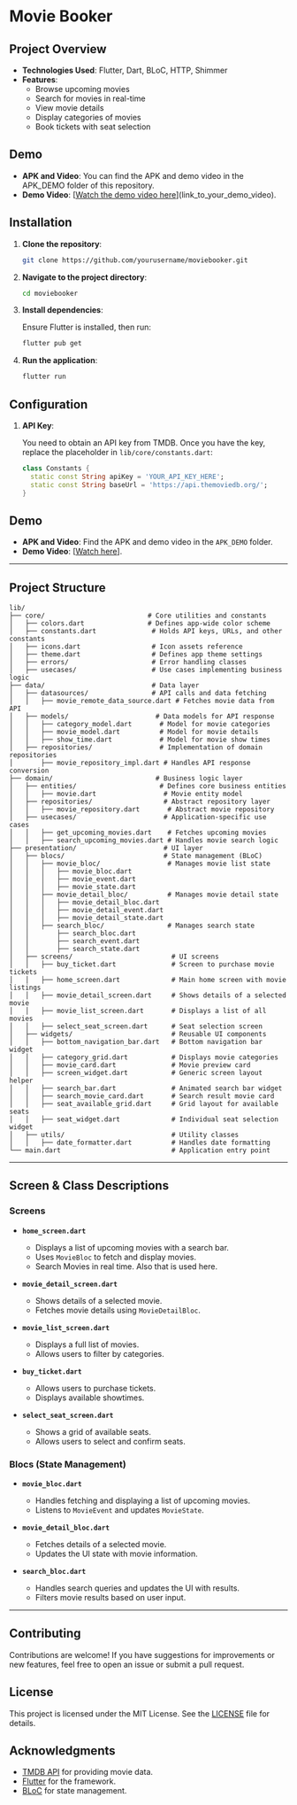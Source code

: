 # Movie Booker

## Project Overview

- **Technologies Used**: Flutter, Dart, BLoC, HTTP, Shimmer
- **Features**:
  - Browse upcoming movies
  - Search for movies in real-time
  - View movie details
  - Display categories of movies
  - Book tickets with seat selection

## Demo

- **APK and Video**: You can find the APK and demo video in the APK_DEMO folder of this repository.
- **Demo Video**: [[Watch the demo video here](https://github.com/Anees004/moviebooker-tentwenty-/blob/main/APK_DEMO/video/Screen%20Recording%202025-03-17%20at%2012.12.39%E2%80%AFAM.mov)](link_to_your_demo_video).

## Installation

1. **Clone the repository**:

   ```bash
   git clone https://github.com/yourusername/moviebooker.git
   ```

2. **Navigate to the project directory**:

   ```bash
   cd moviebooker
   ```

3. **Install dependencies**:

   Ensure Flutter is installed, then run:

   ```bash
   flutter pub get
   ```

4. **Run the application**:

   ```bash
   flutter run
   ```

## Configuration

1. **API Key**:

   You need to obtain an API key from TMDB. Once you have the key, replace the placeholder in `lib/core/constants.dart`:

   ```dart
   class Constants {
     static const String apiKey = 'YOUR_API_KEY_HERE';
     static const String baseUrl = 'https://api.themoviedb.org/';
   }
   ```

## Demo

- **APK and Video**: Find the APK and demo video in the `APK_DEMO` folder.
- **Demo Video**: [[Watch here](link_to_your_demo_video)].

---

## Project Structure

```plaintext
lib/
├── core/                          # Core utilities and constants
│   ├── colors.dart                # Defines app-wide color scheme
│   ├── constants.dart              # Holds API keys, URLs, and other constants
│   ├── icons.dart                  # Icon assets reference
│   ├── theme.dart                  # Defines app theme settings
│   ├── errors/                     # Error handling classes
│   ├── usecases/                   # Use cases implementing business logic
├── data/                           # Data layer
│   ├── datasources/                # API calls and data fetching
│   │   ├── movie_remote_data_source.dart # Fetches movie data from API
│   ├── models/                      # Data models for API response
│   │   ├── category_model.dart       # Model for movie categories
│   │   ├── movie_model.dart          # Model for movie details
│   │   ├── show_time.dart            # Model for movie show times
│   ├── repositories/                 # Implementation of domain repositories
│       ├── movie_repository_impl.dart # Handles API response conversion
├── domain/                          # Business logic layer
│   ├── entities/                     # Defines core business entities
│   │   ├── movie.dart                 # Movie entity model
│   ├── repositories/                  # Abstract repository layer
│   │   ├── movie_repository.dart       # Abstract movie repository
│   ├── usecases/                      # Application-specific use cases
│   │   ├── get_upcoming_movies.dart    # Fetches upcoming movies
│   │   ├── search_upcoming_movies.dart # Handles movie search logic
├── presentation/                      # UI layer
│   ├── blocs/                         # State management (BLoC)
│   │   ├── movie_bloc/                 # Manages movie list state
│   │   │   ├── movie_bloc.dart
│   │   │   ├── movie_event.dart
│   │   │   ├── movie_state.dart
│   │   ├── movie_detail_bloc/          # Manages movie detail state
│   │   │   ├── movie_detail_bloc.dart
│   │   │   ├── movie_detail_event.dart
│   │   │   ├── movie_detail_state.dart
│   │   ├── search_bloc/                # Manages search state
│   │       ├── search_bloc.dart
│   │       ├── search_event.dart
│   │       ├── search_state.dart
│   ├── screens/                         # UI screens
│   │   ├── buy_ticket.dart              # Screen to purchase movie tickets
│   │   ├── home_screen.dart             # Main home screen with movie listings
│   │   ├── movie_detail_screen.dart     # Shows details of a selected movie
│   │   ├── movie_list_screen.dart       # Displays a list of all movies
│   │   ├── select_seat_screen.dart      # Seat selection screen
│   ├── widgets/                         # Reusable UI components
│   │   ├── bottom_navigation_bar.dart   # Bottom navigation bar widget
│   │   ├── category_grid.dart           # Displays movie categories
│   │   ├── movie_card.dart              # Movie preview card
│   │   ├── screen_widget.dart           # Generic screen layout helper
│   │   ├── search_bar.dart              # Animated search bar widget
│   │   ├── search_movie_card.dart       # Search result movie card
│   │   ├── seat_available_grid.dart     # Grid layout for available seats
│   │   ├── seat_widget.dart             # Individual seat selection widget
│   ├── utils/                           # Utility classes
│   │   ├── date_formatter.dart          # Handles date formatting
└── main.dart                            # Application entry point
```

---

## Screen & Class Descriptions

### **Screens**
- **`home_screen.dart`**  
  - Displays a list of upcoming movies with a search bar.
  - Uses `MovieBloc` to fetch and display movies.
  - Search Movies in real time. Also that is used here.
  
- **`movie_detail_screen.dart`**  
  - Shows details of a selected movie.
  - Fetches movie details using `MovieDetailBloc`.

- **`movie_list_screen.dart`**  
  - Displays a full list of movies.
  - Allows users to filter by categories.

- **`buy_ticket.dart`**  
  - Allows users to purchase tickets.
  - Displays available showtimes.

- **`select_seat_screen.dart`**  
  - Shows a grid of available seats.
  - Allows users to select and confirm seats.

### **Blocs (State Management)**
- **`movie_bloc.dart`**  
  - Handles fetching and displaying a list of upcoming movies.
  - Listens to `MovieEvent` and updates `MovieState`.

- **`movie_detail_bloc.dart`**  
  - Fetches details of a selected movie.
  - Updates the UI state with movie information.

- **`search_bloc.dart`**  
  - Handles search queries and updates the UI with results.
  - Filters movie results based on user input.

---

## Contributing

Contributions are welcome! If you have suggestions for improvements or new features, feel free to open an issue or submit a pull request.

## License

This project is licensed under the MIT License. See the [LICENSE](LICENSE) file for details.

## Acknowledgments

- [TMDB API](https://www.themoviedb.org/documentation/api) for providing movie data.
- [Flutter](https://flutter.dev/) for the framework.
- [BLoC](https://bloclibrary.dev/#/) for state management.
